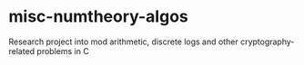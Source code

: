 # misc-numtheory-algos
Research project into mod arithmetic, discrete logs and other cryptography-related problems in C
